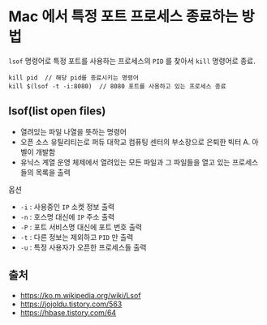 # Mac 에서 특정 포트 프로세스 종료하는 방법
`lsof` 명령어로 특정 포트를 사용하는 프로세스의 `PID` 를 찾아서 `kill` 명령어로 종료.  

```
kill pid  // 해당 pid를 종료시키는 명령어
kill $(lsof -t -i:8080)  // 8080 포트를 사용하고 있는 프로세스 종료
```


## lsof(list open files)
- 열려있는 파일 나열을 뜻하는 명령어
- 오픈 소스 유틸리티는로 퍼듀 대학교 컴퓨팅 센터의 부소장으로 은퇴한 빅터 A. 아벨이 개발함
- 유닉스 계열 운영 체제에서 열려있는 모든 파일과 그 파일들을 열고 있는 프로세스들의 목록을 출력

옵션
- `-i` : 사용중인 `IP` 소켓 정보 출력
- `-n` : 호스명 대신에 `IP` 주소 출력 
- `-P` : 포트 서비스명 대신에 포트 번호 출력
- `-t` : 다른 정보는 제외하고 `PID` 만 출력
- `-u` : 특정 사용자가 오픈한 프로세스들 출력

## 출처
- https://ko.m.wikipedia.org/wiki/Lsof
- https://jojoldu.tistory.com/563
- https://hbase.tistory.com/64
